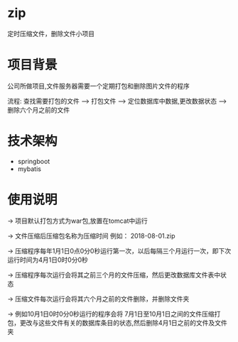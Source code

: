 # zip
定时压缩文件，删除文件小项目

# 项目背景
公司所做项目,文件服务器需要一个定期打包和删除图片文件的程序

流程:  查找需要打包的文件 ——>  打包文件  ——>  定位数据库中数据,更改数据状态  ——>  删除六个月之前的文件

# 技术架构
- springboot
- mybatis

# 使用说明
-> 项目默认打包方式为war包,放置在tomcat中运行

-> 文件压缩后压缩包名称为压缩时间 例如： 2018-08-01.zip

-> 压缩程序每年1月1日0点0分0秒运行第一次，以后每隔三个月运行一次，即下次运行时间为4月1日0时0分0秒

-> 压缩程序每次运行会将其之前三个月的文件压缩，然后更改数据库文件表中状态

-> 压缩文件每次运行会将其六个月之前的文件删除，并删除文件夹

-> 例如10月1日0时0分0秒运行的程序会将 7月1日至10月1日之间的文件压缩打包，更改与这些文件有关的数据库条目的状态,然后删除4月1日之前的文件及文件夹
